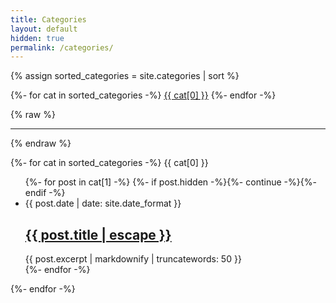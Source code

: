 ```yaml
---
title: Categories
layout: default
hidden: true
permalink: /categories/
---
```


{% assign sorted_categories = site.categories | sort %}

{%- for cat in sorted_categories -%}
  <a href="#{{ cat[0] }}" class="post-tag"><i class="fas fa-bookmark"></i>{{ cat[0] }}</a>
{%- endfor -%}

{% raw %}
<hr>
{% endraw %}

{%- for cat in sorted_categories -%}
  <a name="{{ cat[0] }}" class="post-tag"><i class="fas fa-bookmark"></i>{{ cat[0] }}</a>
  <ul class="post-list">
    {%- for post in cat[1] -%}
      {%- if post.hidden -%}{%- continue -%}{%- endif -%}
      <li>
        <span class="post-meta">{{ post.date | date: site.date_format }}</span>
        <h2>
        <a class="post-link" href="{{ post.url | relative_url }}" title="{{ post.title }}">{{ post.title | escape }}</a>
        </h2>
        {{ post.excerpt | markdownify | truncatewords: 50 }}
      </li>
    {%- endfor -%}
  </ul>
{%- endfor -%}